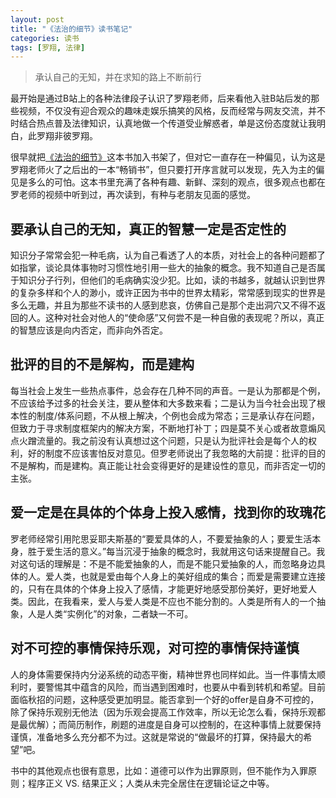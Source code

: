 ```yaml
---
layout: post
title: "《法治的细节》读书笔记"
categories: 读书
tags: [罗翔, 法律]
---
```


> 承认自己的无知，并在求知的路上不断前行
>

最开始是通过B站上的各种法律段子认识了罗翔老师，后来看他入驻B站后发的那些视频，不仅没有迎合观众的趣味走娱乐搞笑的风格，反而经常与网友交流，并不时结合热点普及法律知识，认真地做一个传道受业解惑者，单是这份态度就让我明白，此罗翔非彼罗翔。

很早就把[《法治的细节》](https://weread.qq.com/web/bookDetail/be832770813ab6b8eg01004a)这本书加入书架了，但对它一直存在一种偏见，认为这是罗翔老师火了之后出的一本“畅销书”，但只要打开序言就可以发现，先入为主的偏见是多么的可怕。这本书里充满了各种有趣、新鲜、深刻的观点，很多观点也都在罗老师的视频中听到过，再次读到，有种与老朋友见面的感觉。

## 要承认自己的无知，真正的智慧一定是否定性的

知识分子常常会犯一种毛病，认为自己看透了人的本质，对社会上的各种问题都了如指掌，谈论具体事物时习惯性地引用一些大的抽象的概念。我不知道自己是否属于知识分子行列，但他们的毛病确实没少犯。比如，读的书越多，就越认识到世界的复杂多样和个人的渺小，或许正因为书中的世界太精彩，常常感到现实的世界是多么无趣，并且为那些不读书的人感到悲哀，仿佛自己是那个走出洞穴又不得不返回的人。这种对社会对他人的“使命感”又何尝不是一种自傲的表现呢？所以，真正的智慧应该是向内否定，而非向外否定。

## 批评的目的不是解构，而是建构

每当社会上发生一些热点事件，总会存在几种不同的声音。一是认为那都是个例，不应该给予过多的社会关注，要从整体和大多数来看；二是认为当今社会出现了根本性的制度/体系问题，不从根上解决，个例也会成为常态；三是承认存在问题，但致力于寻求制度框架内的解决方案，不断地打补丁；四是莫不关心或者故意煽风点火蹭流量的。我之前没有认真想过这个问题，只是认为批评社会是每个人的权利，好的制度不应该害怕反对意见。但罗老师说出了我忽略的大前提：批评的目的不是解构，而是建构。真正能让社会变得更好的是建设性的意见，而非否定一切的主张。

## 爱一定是在具体的个体身上投入感情，找到你的玫瑰花

罗老师经常引用陀思妥耶夫斯基的“要爱具体的人，不要爱抽象的人；要爱生活本身，胜于爱生活的意义。”每当沉浸于抽象的概念时，我就用这句话来提醒自己。我对这句话的理解是：不是不能爱抽象的人，而是不能只爱抽象的人，而忽略身边具体的人。爱人类，也就是爱由每个人身上的美好组成的集合；而爱是需要建立连接的，只有在具体的个体身上投入了感情，才能更好地感受那份美好，更好地爱人类。因此，在我看来，爱人与爱人类是不应也不能分割的。人类是所有人的一个抽象，人是人类“实例化”的对象，二者缺一不可。

## 对不可控的事情保持乐观，对可控的事情保持谨慎

人的身体需要保持内分泌系统的动态平衡，精神世界也同样如此。当一件事情太顺利时，要警惕其中蕴含的风险，而当遇到困难时，也要从中看到转机和希望。目前面临秋招的问题，这种感受更加明显。能否拿到一个好的offer是自身不可控的，除了保持乐观别无他法（因为乐观会提高工作效率，所以无论怎么看，保持乐观都是最优解）；而简历制作，刷题的进度是自身可以控制的，在这种事情上就要保持谨慎，准备地多么充分都不为过。这就是常说的“做最坏的打算，保持最大的希望”吧。

书中的其他观点也很有意思，比如：道德可以作为出罪原则，但不能作为入罪原则；程序正义 VS. 结果正义；人类从未完全居住在逻辑论证之中等。